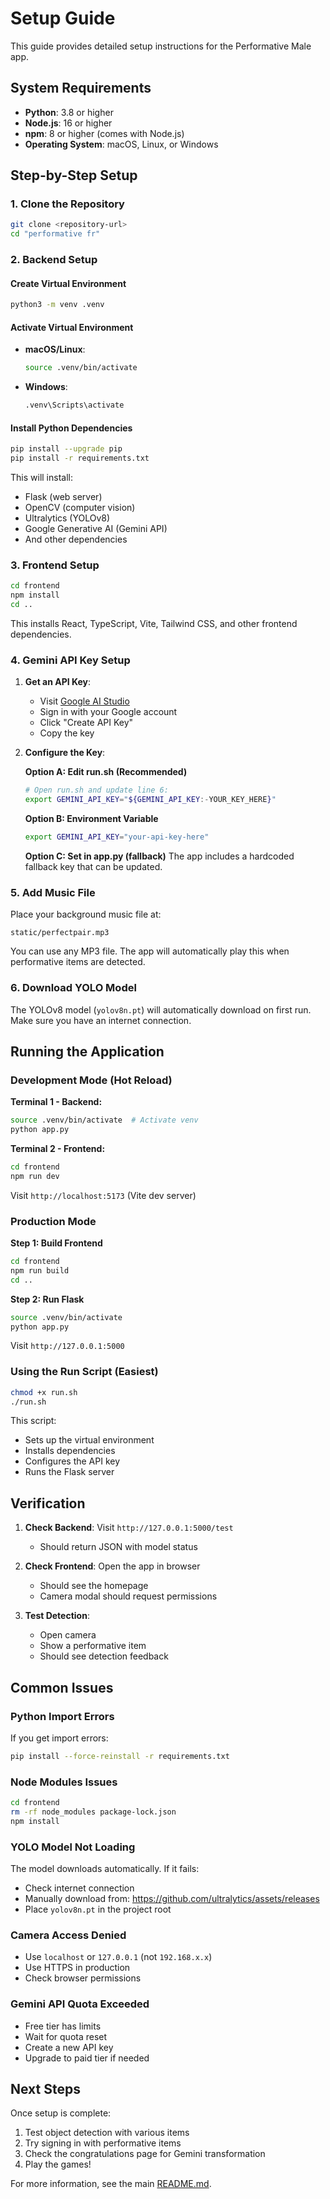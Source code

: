 # Setup Guide

This guide provides detailed setup instructions for the Performative Male app.

## System Requirements

- **Python**: 3.8 or higher
- **Node.js**: 16 or higher
- **npm**: 8 or higher (comes with Node.js)
- **Operating System**: macOS, Linux, or Windows

## Step-by-Step Setup

### 1. Clone the Repository

```bash
git clone <repository-url>
cd "performative fr"
```

### 2. Backend Setup

#### Create Virtual Environment

```bash
python3 -m venv .venv
```

#### Activate Virtual Environment

- **macOS/Linux**:
  ```bash
  source .venv/bin/activate
  ```

- **Windows**:
  ```bash
  .venv\Scripts\activate
  ```

#### Install Python Dependencies

```bash
pip install --upgrade pip
pip install -r requirements.txt
```

This will install:
- Flask (web server)
- OpenCV (computer vision)
- Ultralytics (YOLOv8)
- Google Generative AI (Gemini API)
- And other dependencies

### 3. Frontend Setup

```bash
cd frontend
npm install
cd ..
```

This installs React, TypeScript, Vite, Tailwind CSS, and other frontend dependencies.

### 4. Gemini API Key Setup

1. **Get an API Key**:
   - Visit [Google AI Studio](https://makersuite.google.com/app/apikey)
   - Sign in with your Google account
   - Click "Create API Key"
   - Copy the key

2. **Configure the Key**:

   **Option A: Edit run.sh (Recommended)**
   ```bash
   # Open run.sh and update line 6:
   export GEMINI_API_KEY="${GEMINI_API_KEY:-YOUR_KEY_HERE}"
   ```

   **Option B: Environment Variable**
   ```bash
   export GEMINI_API_KEY="your-api-key-here"
   ```

   **Option C: Set in app.py (fallback)**
   The app includes a hardcoded fallback key that can be updated.

### 5. Add Music File

Place your background music file at:
```
static/perfectpair.mp3
```

You can use any MP3 file. The app will automatically play this when performative items are detected.

### 6. Download YOLO Model

The YOLOv8 model (`yolov8n.pt`) will automatically download on first run. Make sure you have an internet connection.

## Running the Application

### Development Mode (Hot Reload)

**Terminal 1 - Backend:**
```bash
source .venv/bin/activate  # Activate venv
python app.py
```

**Terminal 2 - Frontend:**
```bash
cd frontend
npm run dev
```

Visit `http://localhost:5173` (Vite dev server)

### Production Mode

**Step 1: Build Frontend**
```bash
cd frontend
npm run build
cd ..
```

**Step 2: Run Flask**
```bash
source .venv/bin/activate
python app.py
```

Visit `http://127.0.0.1:5000`

### Using the Run Script (Easiest)

```bash
chmod +x run.sh
./run.sh
```

This script:
- Sets up the virtual environment
- Installs dependencies
- Configures the API key
- Runs the Flask server

## Verification

1. **Check Backend**: Visit `http://127.0.0.1:5000/test`
   - Should return JSON with model status

2. **Check Frontend**: Open the app in browser
   - Should see the homepage
   - Camera modal should request permissions

3. **Test Detection**: 
   - Open camera
   - Show a performative item
   - Should see detection feedback

## Common Issues

### Python Import Errors

If you get import errors:
```bash
pip install --force-reinstall -r requirements.txt
```

### Node Modules Issues

```bash
cd frontend
rm -rf node_modules package-lock.json
npm install
```

### YOLO Model Not Loading

The model downloads automatically. If it fails:
- Check internet connection
- Manually download from: https://github.com/ultralytics/assets/releases
- Place `yolov8n.pt` in the project root

### Camera Access Denied

- Use `localhost` or `127.0.0.1` (not `192.168.x.x`)
- Use HTTPS in production
- Check browser permissions

### Gemini API Quota Exceeded

- Free tier has limits
- Wait for quota reset
- Create a new API key
- Upgrade to paid tier if needed

## Next Steps

Once setup is complete:
1. Test object detection with various items
2. Try signing in with performative items
3. Check the congratulations page for Gemini transformation
4. Play the games!

For more information, see the main [README.md](README.md).
